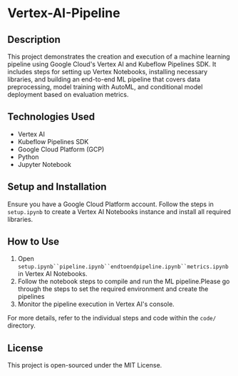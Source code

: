 # Vertex-AI-Pipeline
## Description

This project demonstrates the creation and execution of a machine learning pipeline using Google Cloud's Vertex AI and Kubeflow Pipelines SDK. It includes steps for setting up Vertex Notebooks, installing necessary libraries, and building an end-to-end ML pipeline that covers data preprocessing, model training with AutoML, and conditional model deployment based on evaluation metrics.

## Technologies Used

- Vertex AI
- Kubeflow Pipelines SDK
- Google Cloud Platform (GCP)
- Python
- Jupyter Notebook

## Setup and Installation

Ensure you have a Google Cloud Platform account. Follow the steps in `setup.ipynb` to create a Vertex AI Notebooks instance and install all required libraries.

## How to Use

1. Open `setup.ipynb``pipeline.ipynb``endtoendpipeline.ipynb``metrics.ipynb` in Vertex AI Notebooks.
2. Follow the notebook steps to compile and run the ML pipeline.Please go through the steps to set the required environment and create the pipelines
3. Monitor the pipeline execution in Vertex AI's console.

For more details, refer to the individual steps and code within the `code/` directory.

## License

This project is open-sourced under the MIT License.
